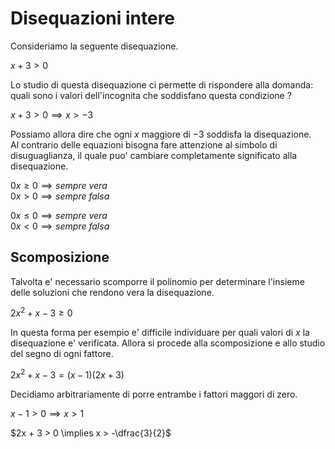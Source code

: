 # Disequazioni intere  

Consideriamo la seguente disequazione.  

$x + 3 > 0$  

Lo studio di questa disequazione ci permette di rispondere alla domanda: quali sono i valori dell'incognita che soddisfano questa condizione ?  

$x + 3 > 0 \implies x > -3$  

Possiamo allora dire che ogni $x$ maggiore di $-3$ soddisfa la disequazione.  
Al contrario delle equazioni bisogna fare attenzione al simbolo di disuguaglianza, il quale puo' cambiare completamente significato alla disequazione.  

$0x \ge 0 \implies sempre\ vera$  
$0x \gt 0 \implies sempre\ falsa$  

$0x \le 0 \implies sempre\ vera$  
$0x \lt 0 \implies sempre\ falsa$  

## Scomposizione  

Talvolta e' necessario scomporre il polinomio per determinare l'insieme delle soluzioni che rendono vera la disequazione.  

$2x^2 + x -3 \ge 0$  

In questa forma per esempio e' difficile individuare per quali valori di $x$ la disequazione e' verificata. Allora si procede alla scomposizione e allo studio del segno di ogni fattore.  

$2x^2 + x -3 = (x - 1 )(2x + 3)$  

Decidiamo arbitrariamente di porre entrambe i fattori maggori di zero.   

$x - 1 > 0 \implies x > 1$  

$2x + 3 > 0 \implies x > -\dfrac{3}{2}$  

